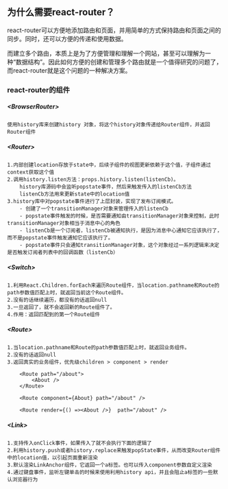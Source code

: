 ## 为什么需要react-router？

react-router可以方便地添加路由和页面，并用简单的方式保持路由和页面之间的同步。同时，还可以方便的传递和使用数据。

而建立多个路由，本质上是为了方便管理和理解一个网站，甚至可以理解为一种“数据结构”。因此如何方便的创建和管理多个路由就是一个值得研究的问题了，而react-router就是这个问题的一种解决方案。

### react-router的组件

##### \<BrowserRouter>

    使用history库来创建history 对象，将这个history对象传递给Router组件，并返回Router组件
##### \<Router>

    1.内部创建location存放于state中，后续子组件的视图更新依赖于这个值，子组件通过context获取这个值
    2.调用history.listen方法：props.history.listen(listenCb)。
        history库源码中会监听popstate事件，然后来触发传入的listenCb方法
        listenCb方法用来更新state中的location值
    3.history库中对popstate事件进行了上层封装，实现了发布订阅模式。
        - 创建了一个transitionManager对象来管理传入的listenCb
        - popstate事件触发的时候，是否需要通知由transitionManager对象来控制，此时transitionManager对象相当于消息中心的角色
        - listenCb是一个订阅者，listenCb被通知执行，是因为消息中心通知它应该执行了，而不是popstate事件触发通知它应该执行了。
        - popstate事件只会通知transitionManager对象，这个对象经过一系列逻辑来决定是否触发订阅者列表中的回调函数（listenCb）
##### \<Switch>

    1.利用React.Children.forEach来遍历Route组件，当location.pathname和Route的path参数值匹配上时，就返回当前这个Route组件。
    2.没有的话继续遍历，都没有的话返回null
    3.一旦返回了，就不会返回新的Route组件了。
    4.作用：返回匹配到的第一个Route组件
##### \<Route>

    1.当location.pathname和Route的path参数值匹配上时，就返回业务组件。
    2.没有的话返回null
    3.返回真实的业务组件，优先级children > component > render

        <Route path="/about">
            <About />
        </Route>

        <Route component={About} path="/about" />

        <Route render={() =><About />}  path="/about" />

##### \<Link>

    1.支持传入onClick事件，如果传入了就不会执行下面的逻辑了
    2.利用history.push或者history.replace来触发popState事件，从而改变Router组件中的location值，以引起页面重新渲染
    3.默认渲染LinkAnchor组件，它返回一个a标签。也可以传入component参数自定义渲染
    4.通过键盘事件，监听左键单击的时候来使用利用history api，并且会阻止a标签的一些默认浏览器行为
    